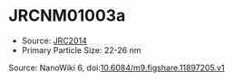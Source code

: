 <a name="material" />

# JRCNM01003a
<script type="application/ld+json">
  {
    "@context": "https://schema.org/",
    "@type": "ChemicalSubstance",
    "@id": "https://egonw.github.io/nanowiki/nanowiki373.html#material",
    "http://purl.org/dc/terms/conformsTo":
      {
        "@type": "CreativeWork",
        "@id": "https://bioschemas.org/profiles/ChemicalSubstance/0.4-RELEASE/"
      },
    "identfier": "373",
    "name": "JRCNM01003a",
    "url": "https://egonw.github.io/nanowiki/nanowiki373.html#material",
    "sameAs": "http://127.0.0.1/mediawiki/index.php/Special:URIResolver/JRCNM01003a"
  }
</script>


* Source: [JRC2014](articleJRC2014.md)
* Primary Particle Size: 22-26 nm


Source: NanoWiki 6, doi:[10.6084/m9.figshare.11897205.v1](https://doi.org/10.6084/m9.figshare.11897205.v1)
